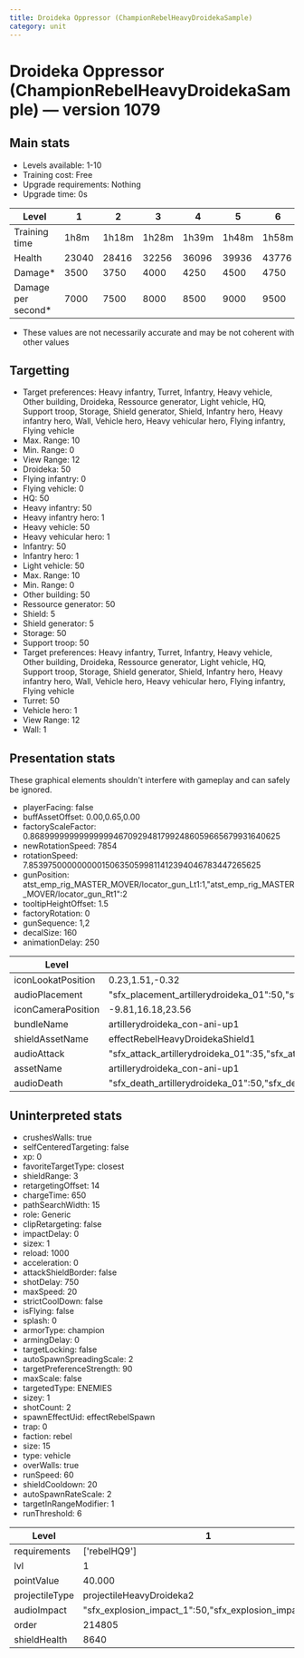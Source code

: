 ```yaml
---
title: Droideka Oppressor (ChampionRebelHeavyDroidekaSample)
category: unit
---
```


# Droideka Oppressor (ChampionRebelHeavyDroidekaSample) — version 1079

## Main stats

  * Levels available: 1-10
  * Training cost: Free
  * Upgrade requirements: Nothing
  * Upgrade time: 0s

|Level             |1    |2    |3    |4    |5    |6    |7    |8    |9    |10   |
|------------------|-----|-----|-----|-----|-----|-----|-----|-----|-----|-----|
|Training time     |1h8m |1h18m|1h28m|1h39m|1h48m|1h58m|2h8m |2h19m|2h19m|2h19m|
|Health            |23040|28416|32256|36096|39936|43776|46848|49920|52160|54400|
|Damage*           |3500 |3750 |4000 |4250 |4500 |4750 |5000 |5250 |5500 |5750 |
|Damage per second*|7000 |7500 |8000 |8500 |9000 |9500 |10000|10500|11000|11500|

* These values are not necessarily accurate and may be not coherent with other values

## Targetting

  * Target preferences: Heavy infantry, Turret, Infantry, Heavy vehicle, Other building, Droideka, Ressource generator, Light vehicle, HQ, Support troop, Storage, Shield generator, Shield, Infantry hero, Heavy infantry hero, Wall, Vehicle hero, Heavy vehicular hero, Flying infantry, Flying vehicle
  * Max. Range: 10
  * Min. Range: 0
  * View Range: 12
  * Droideka: 50
  * Flying infantry: 0
  * Flying vehicle: 0
  * HQ: 50
  * Heavy infantry: 50
  * Heavy infantry hero: 1
  * Heavy vehicle: 50
  * Heavy vehicular hero: 1
  * Infantry: 50
  * Infantry hero: 1
  * Light vehicle: 50
  * Max. Range: 10
  * Min. Range: 0
  * Other building: 50
  * Ressource generator: 50
  * Shield: 5
  * Shield generator: 5
  * Storage: 50
  * Support troop: 50
  * Target preferences: Heavy infantry, Turret, Infantry, Heavy vehicle, Other building, Droideka, Ressource generator, Light vehicle, HQ, Support troop, Storage, Shield generator, Shield, Infantry hero, Heavy infantry hero, Wall, Vehicle hero, Heavy vehicular hero, Flying infantry, Flying vehicle
  * Turret: 50
  * Vehicle hero: 1
  * View Range: 12
  * Wall: 1

## Presentation stats

These graphical elements shouldn't interfere with gameplay and can safely be ignored.

  * playerFacing: false
  * buffAssetOffset: 0.00,0.65,0.00
  * factoryScaleFactor: 0.8689999999999999946709294817992486059665679931640625
  * newRotationSpeed: 7854
  * rotationSpeed: 7.8539750000000001506350599811412394046783447265625
  * gunPosition: atst_emp_rig_MASTER_MOVER/locator_gun_Lt1:1,"atst_emp_rig_MASTER_MOVER/locator_gun_Rt1":2
  * tooltipHeightOffset: 1.5
  * factoryRotation: 0
  * gunSequence: 1,2
  * decalSize: 160
  * animationDelay: 250

|Level             |1                                                                                                             |2                                                                                                             |3                                                                                                             |4                                                                                                             |5                                                                                                             |6                                                                                                             |7                                                                                                             |8                                                                                                             |9                                                                                                             |10                                                                                                            |
|------------------|--------------------------------------------------------------------------------------------------------------|--------------------------------------------------------------------------------------------------------------|--------------------------------------------------------------------------------------------------------------|--------------------------------------------------------------------------------------------------------------|--------------------------------------------------------------------------------------------------------------|--------------------------------------------------------------------------------------------------------------|--------------------------------------------------------------------------------------------------------------|--------------------------------------------------------------------------------------------------------------|--------------------------------------------------------------------------------------------------------------|--------------------------------------------------------------------------------------------------------------|
|iconLookatPosition|0.23,1.51,-0.32                                                                                               |0.23,1.51,-0.32                                                                                               |0.23,1.51,-0.32                                                                                               |0.23,1.51,-0.32                                                                                               |0.23,1.51,-0.32                                                                                               |0.4,1.52,-0.26                                                                                                |0.4,1.52,-0.26                                                                                                |0.27,1.61,-0.25                                                                                               |0.27,1.61,-0.25                                                                                               |0.27,1.61,-0.25                                                                                               |
|audioPlacement    |"sfx_placement_artillerydroideka_01":50,"sfx_placement_artillerydroideka_02":60                               |"sfx_placement_artillerydroideka_01":50,"sfx_placement_artillerydroideka_02":61                               |"sfx_placement_artillerydroideka_01":50,"sfx_placement_artillerydroideka_02":62                               |"sfx_placement_artillerydroideka_01":50,"sfx_placement_artillerydroideka_02":63                               |"sfx_placement_artillerydroideka_01":50,"sfx_placement_artillerydroideka_02":64                               |"sfx_placement_artillerydroideka_01":50,"sfx_placement_artillerydroideka_02":65                               |"sfx_placement_artillerydroideka_01":50,"sfx_placement_artillerydroideka_02":66                               |"sfx_placement_artillerydroideka_01":50,"sfx_placement_artillerydroideka_02":67                               |"sfx_placement_artillerydroideka_01":50,"sfx_placement_artillerydroideka_02":68                               |"sfx_placement_artillerydroideka_01":50,"sfx_placement_artillerydroideka_02":69                               |
|iconCameraPosition|-9.81,16.18,23.56                                                                                             |-9.81,16.18,23.56                                                                                             |-9.81,16.18,23.56                                                                                             |-10.52,17.22,25.24                                                                                            |-10.52,17.22,25.24                                                                                            |-11.59,19.02,28.21                                                                                            |-11.59,19.02,28.21                                                                                            |-5.03,18.08,36.98                                                                                             |-5.03,18.08,36.98                                                                                             |-5.03,18.08,36.98                                                                                             |
|bundleName        |artillerydroideka_con-ani-up1                                                                                 |artillerydroideka_con-ani-up10                                                                                |artillerydroideka_con-ani-up10                                                                                |artillerydroideka_con-ani-up20                                                                                |artillerydroideka_con-ani-up20                                                                                |artillerydroideka_con-ani-up30                                                                                |artillerydroideka_con-ani-up30                                                                                |artillerydroideka_con-ani-up40                                                                                |artillerydroideka_con-ani-up40                                                                                |artillerydroideka_con-ani-up40                                                                                |
|shieldAssetName   |effectRebelHeavyDroidekaShield1                                                                               |effectRebelHeavyDroidekaShield10                                                                              |effectRebelHeavyDroidekaShield10                                                                              |effectRebelHeavyDroidekaShield20                                                                              |effectRebelHeavyDroidekaShield20                                                                              |effectRebelHeavyDroidekaShield30                                                                              |effectRebelHeavyDroidekaShield30                                                                              |effectRebelHeavyDroidekaShield40                                                                              |effectRebelHeavyDroidekaShield40                                                                              |effectRebelHeavyDroidekaShield40                                                                              |
|audioAttack       |"sfx_attack_artillerydroideka_01":35,"sfx_attack_artillerydroideka_02":35,"sfx_attack_artillerydroideka_03":40|"sfx_attack_artillerydroideka_01":35,"sfx_attack_artillerydroideka_02":35,"sfx_attack_artillerydroideka_03":41|"sfx_attack_artillerydroideka_01":35,"sfx_attack_artillerydroideka_02":35,"sfx_attack_artillerydroideka_03":42|"sfx_attack_artillerydroideka_01":35,"sfx_attack_artillerydroideka_02":35,"sfx_attack_artillerydroideka_03":43|"sfx_attack_artillerydroideka_01":35,"sfx_attack_artillerydroideka_02":35,"sfx_attack_artillerydroideka_03":44|"sfx_attack_artillerydroideka_01":35,"sfx_attack_artillerydroideka_02":35,"sfx_attack_artillerydroideka_03":45|"sfx_attack_artillerydroideka_01":35,"sfx_attack_artillerydroideka_02":35,"sfx_attack_artillerydroideka_03":46|"sfx_attack_artillerydroideka_01":35,"sfx_attack_artillerydroideka_02":35,"sfx_attack_artillerydroideka_03":47|"sfx_attack_artillerydroideka_01":35,"sfx_attack_artillerydroideka_02":35,"sfx_attack_artillerydroideka_03":48|"sfx_attack_artillerydroideka_01":35,"sfx_attack_artillerydroideka_02":35,"sfx_attack_artillerydroideka_03":49|
|assetName         |artillerydroideka_con-ani-up1                                                                                 |artillerydroideka_con-ani-up10                                                                                |artillerydroideka_con-ani-up10                                                                                |artillerydroideka_con-ani-up20                                                                                |artillerydroideka_con-ani-up20                                                                                |artillerydroideka_con-ani-up30                                                                                |artillerydroideka_con-ani-up30                                                                                |artillerydroideka_con-ani-up40                                                                                |artillerydroideka_con-ani-up40                                                                                |artillerydroideka_con-ani-up40                                                                                |
|audioDeath        |"sfx_death_artillerydroideka_01":50,"sfx_death_artillerydroideka_02":60                                       |"sfx_death_artillerydroideka_01":50,"sfx_death_artillerydroideka_02":61                                       |"sfx_death_artillerydroideka_01":50,"sfx_death_artillerydroideka_02":62                                       |"sfx_death_artillerydroideka_01":50,"sfx_death_artillerydroideka_02":63                                       |"sfx_death_artillerydroideka_01":50,"sfx_death_artillerydroideka_02":64                                       |"sfx_death_artillerydroideka_01":50,"sfx_death_artillerydroideka_02":65                                       |"sfx_death_artillerydroideka_01":50,"sfx_death_artillerydroideka_02":66                                       |"sfx_death_artillerydroideka_01":50,"sfx_death_artillerydroideka_02":67                                       |"sfx_death_artillerydroideka_01":50,"sfx_death_artillerydroideka_02":68                                       |"sfx_death_artillerydroideka_01":50,"sfx_death_artillerydroideka_02":69                                       |

## Uninterpreted stats

  * crushesWalls: true
  * selfCenteredTargeting: false
  * xp: 0
  * favoriteTargetType: closest
  * shieldRange: 3
  * retargetingOffset: 14
  * chargeTime: 650
  * pathSearchWidth: 15
  * role: Generic
  * clipRetargeting: false
  * impactDelay: 0
  * sizex: 1
  * reload: 1000
  * acceleration: 0
  * attackShieldBorder: false
  * shotDelay: 750
  * maxSpeed: 20
  * strictCoolDown: false
  * isFlying: false
  * splash: 0
  * armorType: champion
  * armingDelay: 0
  * targetLocking: false
  * autoSpawnSpreadingScale: 2
  * targetPreferenceStrength: 90
  * maxScale: false
  * targetedType: ENEMIES
  * sizey: 1
  * shotCount: 2
  * spawnEffectUid: effectRebelSpawn
  * trap: 0
  * faction: rebel
  * size: 15
  * type: vehicle
  * overWalls: true
  * runSpeed: 60
  * shieldCooldown: 20
  * autoSpawnRateScale: 2
  * targetInRangeModifier: 1
  * runThreshold: 6

|Level         |1                                                      |2                                                      |3                                                      |4                                                      |5                                                      |6                                                      |7                                                      |8                                                      |9                                                      |10                                                     |
|--------------|-------------------------------------------------------|-------------------------------------------------------|-------------------------------------------------------|-------------------------------------------------------|-------------------------------------------------------|-------------------------------------------------------|-------------------------------------------------------|-------------------------------------------------------|-------------------------------------------------------|-------------------------------------------------------|
|requirements  |['rebelHQ9']                                           |['rebelHQ9']                                           |['rebelHQ9']                                           |['rebelHQ9']                                           |['rebelHQ10']                                          |['rebelHQ10']                                          |['rebelHQ10']                                          |['rebelHQ10']                                          |['rebelHQ10']                                          |['rebelHQ10']                                          |
|lvl           |1                                                      |2                                                      |3                                                      |4                                                      |5                                                      |6                                                      |7                                                      |8                                                      |9                                                      |10                                                     |
|pointValue    |40.000                                                 |68.000                                                 |88.000                                                 |108.000                                                |128.000                                                |148.000                                                |172.000                                                |200.000                                                |200.000                                                |200.000                                                |
|projectileType|projectileHeavyDroideka2                               |projectileHeavyDroideka3                               |projectileHeavyDroideka4                               |projectileHeavyDroideka5                               |projectileHeavyDroideka7                               |projectileHeavyDroideka8                               |projectileHeavyDroideka9                               |projectileHeavyDroideka10                              |projectileHeavyDroideka10                              |projectileHeavyDroideka10                              |
|audioImpact   |"sfx_explosion_impact_1":50,"sfx_explosion_impact_2":60|"sfx_explosion_impact_1":50,"sfx_explosion_impact_2":61|"sfx_explosion_impact_1":50,"sfx_explosion_impact_2":62|"sfx_explosion_impact_1":50,"sfx_explosion_impact_2":63|"sfx_explosion_impact_1":50,"sfx_explosion_impact_2":64|"sfx_explosion_impact_1":50,"sfx_explosion_impact_2":65|"sfx_explosion_impact_1":50,"sfx_explosion_impact_2":66|"sfx_explosion_impact_1":50,"sfx_explosion_impact_2":67|"sfx_explosion_impact_1":50,"sfx_explosion_impact_2":68|"sfx_explosion_impact_1":50,"sfx_explosion_impact_2":69|
|order         |214805                                                 |214810                                                 |214815                                                 |214820                                                 |214825                                                 |214830                                                 |214835                                                 |214840                                                 |214845                                                 |214850                                                 |
|shieldHealth  |8640                                                   |10656                                                  |12096                                                  |13536                                                  |14976                                                  |16416                                                  |17568                                                  |18720                                                  |19920                                                  |21120                                                  |

